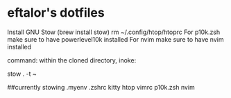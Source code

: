 # eftalor's dotfiles

Install GNU Stow (brew install stow)
rm ~/.config/htop/htoprc
For p10k.zsh make sure to have powerlevel10k installed
For nvim make sure to have nvim installed

command:
within the cloned directory, inoke: 

stow . -t ~

##currently stowing
.myenv
.zshrc
kitty
htop
vimrc
p10k.zsh
nvim
